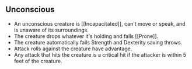 ## Unconscious
- An unconscious creature is [[Incapacitated]], can't move or speak, and is unaware of its surroundings.
- The creature drops whatever it's holding and falls [[Prone]].
- The creature automatically fails Strength and Dexterity saving throws.
- Attack rolls against the creature have advantage.
- Any attack that hits the creature is a critical hit if the attacker is within 5 feet of the creature.